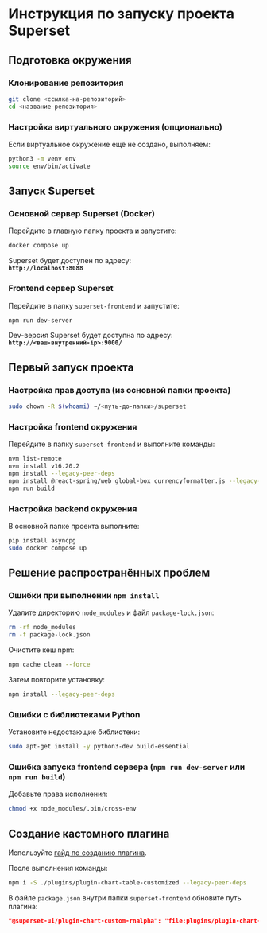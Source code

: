 # Инструкция по запуску проекта Superset

## Подготовка окружения

### Клонирование репозитория

```bash
git clone <ссылка-на-репозиторий>
cd <название-репозитория>
```

### Настройка виртуального окружения (опционально)

Если виртуальное окружение ещё не создано, выполняем:

```bash
python3 -m venv env
source env/bin/activate
```

## Запуск Superset

### Основной сервер Superset (Docker)

Перейдите в главную папку проекта и запустите:

```bash
docker compose up
```

Superset будет доступен по адресу:  
**`http://localhost:8088`**

### Frontend сервер Superset

Перейдите в папку `superset-frontend` и запустите:

```bash
npm run dev-server
```

Dev-версия Superset будет доступна по адресу:  
**`http://<ваш-внутренний-ip>:9000/`**

## Первый запуск проекта

### Настройка прав доступа (из основной папки проекта)

```bash
sudo chown -R $(whoami) ~/<путь-до-папки>/superset
```

### Настройка frontend окружения

Перейдите в папку `superset-frontend` и выполните команды:

```bash
nvm list-remote
nvm install v16.20.2
npm install --legacy-peer-deps
npm install @react-spring/web global-box currencyformatter.js --legacy-peer-deps
npm run build
```

### Настройка backend окружения

В основной папке проекта выполните:

```bash
pip install asyncpg
sudo docker compose up
```

## Решение распространённых проблем

### Ошибки при выполнении `npm install`

Удалите директорию `node_modules` и файл `package-lock.json`:

```bash
rm -rf node_modules
rm -f package-lock.json
```

Очистите кеш npm:

```bash
npm cache clean --force
```

Затем повторите установку:

```bash
npm install --legacy-peer-deps
```

### Ошибки с библиотеками Python

Установите недостающие библиотеки:

```bash
sudo apt-get install -y python3-dev build-essential
```

### Ошибка запуска frontend сервера (`npm run dev-server` или `npm run build`)

Добавьте права исполнения:

```bash
chmod +x node_modules/.bin/cross-env
```

## Создание кастомного плагина

Используйте [гайд по созданию плагина](https://www.tetranyde.com/blog/superset-viz-plugin-custom).

После выполнения команды:

```bash
npm i -S ./plugins/plugin-chart-table-customized --legacy-peer-deps
```

В файле `package.json` внутри папки `superset-frontend` обновите путь плагина:

```json
"@superset-ui/plugin-chart-custom-rnalpha": "file:plugins/plugin-chart-custom-rnalpha"
```
